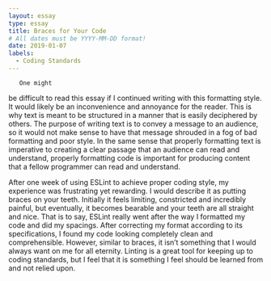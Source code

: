 ```yaml
---
layout: essay
type: essay
title: Braces for Your Code
# All dates must be YYYY-MM-DD format!
date: 2019-01-07
labels:
  - Coding Standards
---
```

	   One might 
be difficult to 				read this essay		 if I
    continued writing 	with 
                                      this formatting style. 
It would likely be an inconvenience and annoyance for the reader. This is why text is meant to be structured in a manner that is easily deciphered by others. The purpose of writing text is to convey a message to an audience, so it would not make sense to have that message shrouded in a fog of bad formatting and poor style. In the same sense that properly formatting text is imperative to creating a clear passage that an audience can read and understand, properly formatting code is important for producing content that a fellow programmer can read and understand.

After one week of using ESLint to achieve proper coding style, my experience was frustrating yet rewarding.  I would describe it as putting braces on your teeth. Initially it feels limiting, constricted and incredibly painful, but eventually, it becomes bearable and your teeth are all straight and nice. That is to say, ESLint really went after the way I formatted my code and did my spacings. After correcting my format according to its specifications, I found my code looking completely clean and comprehensible. However, similar to braces, it isn’t something that I would always want on me for all eternity. Linting is a great tool for keeping up to coding standards, but I feel that it is something I feel should be learned from and not relied upon.  
